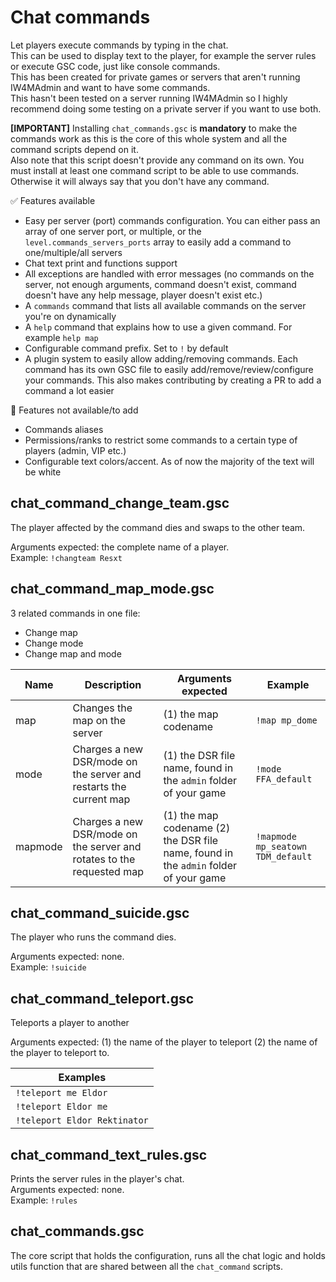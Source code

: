 # Chat commands

Let players execute commands by typing in the chat.  
This can be used to display text to the player, for example the server rules or execute GSC code, just like console commands.  
This has been created for private games or servers that aren't running IW4MAdmin and want to have some commands.  
This hasn't been tested on a server running IW4MAdmin so I highly recommend doing some testing on a private server if you want to use both.  

**[IMPORTANT]** Installing `chat_commands.gsc` is **mandatory** to make the commands work as this is the core of this whole system and all the command scripts depend on it.  
Also note that this script doesn't provide any command on its own. You must install at least one command script to be able to use commands. Otherwise it will always say that you don't have any command.

:white_check_mark: Features available

- Easy per server (port) commands configuration. You can either pass an array of one server port, or multiple, or the `level.commands_servers_ports` array to easily add a command to one/multiple/all servers
- Chat text print and functions support
- All exceptions are handled with error messages (no commands on the server, not enough arguments, command doesn't exist, command doesn't have any help message, player doesn't exist etc.)
- A `commands` command that lists all available commands on the server you're on dynamically
- A `help` command that explains how to use a given command. For example `help map`
- Configurable command prefix. Set to `!` by default
- A plugin system to easily allow adding/removing commands. Each command has its own GSC file to easily add/remove/review/configure your commands. This also makes contributing by creating a PR to add a command a lot easier

:no_entry_sign: Features not available/to add

- Commands aliases
- Permissions/ranks to restrict some commands to a certain type of players (admin, VIP etc.)
- Configurable text colors/accent. As of now the majority of the text will be white

## chat_command_change_team.gsc

The player affected by the command dies and swaps to the other team.  

Arguments expected: the complete name of a player.  
Example: `!changteam Resxt`

## chat_command_map_mode.gsc

3 related commands in one file:  

- Change map
- Change mode
- Change map and mode

| Name | Description | Arguments expected | Example |
|---|---|---|---|
| map | Changes the map on the server | (1) the map codename | `!map mp_dome` |
| mode | Charges a new DSR/mode on the server and restarts the current map | (1) the DSR file name, found in the `admin` folder of your game | `!mode FFA_default` |
| mapmode | Charges a new DSR/mode on the server and rotates to the requested map | (1) the map codename (2) the DSR file name, found in the `admin` folder of your game | `!mapmode mp_seatown TDM_default` |

## chat_command_suicide.gsc

The player who runs the command dies.  

Arguments expected: none.  
Example: `!suicide`

## chat_command_teleport.gsc

Teleports a player to another

Arguments expected: (1) the name of the player to teleport (2) the name of the player to teleport to.  

| Examples |
|---|
| `!teleport me Eldor` |
| `!teleport Eldor me` |
| `!teleport Eldor Rektinator` |

## chat_command_text_rules.gsc

Prints the server rules in the player's chat.  
Arguments expected: none.  
Example: `!rules`

## chat_commands.gsc

The core script that holds the configuration, runs all the chat logic and holds utils function that are shared between all the `chat_command` scripts.
